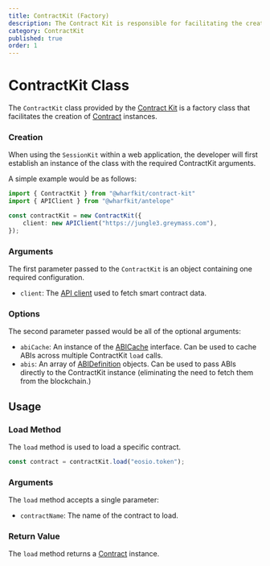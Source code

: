 ```yaml
---
title: ContractKit (Factory)
description: The Contract Kit is responsible for facilitating the creation of Contract instances through the load method.
category: ContractKit
published: true
order: 1
---
```


# ContractKit Class

The `ContractKit` class provided by the [Contract Kit](/docs/contract-kit) is a factory class that facilitates the creation of [Contract](/docs/contract-kit/contract) instances.

### Creation

When using the `SessionKit` within a web application, the developer will first establish an instance of the class with the required ContractKit arguments.

A simple example would be as follows:

```typescript
import { ContractKit } from "@wharfkit/contract-kit"
import { APIClient } from "@wharfkit/antelope"

const contractKit = new ContractKit({
    client: new APIClient("https://jungle3.greymass.com"),
});
```

### Arguments

The first parameter passed to the `ContractKit` is an object containing one required configuration.

- `client`: The [API client](/docs/antelope/api-client) used to fetch smart contract data.

### Options

The second parameter passed would be all of the optional arguments:

- `abiCache`: An instance of the [ABICache](/docs/antelope/abi-cache-interface) interface. Can be used to cache ABIs across multiple ContractKit `load` calls.
- `abis`: An array of [ABIDefinition](/docs/antelope/abi-definition) objects. Can be used to pass ABIs directly to the ContractKit instance (eliminating the need to fetch them from the blockchain.)

## Usage

### Load Method

The `load` method is used to load a specific contract.

```typescript
const contract = contractKit.load("eosio.token");
```

### Arguments

The `load` method accepts a single parameter:

- `contractName`: The name of the contract to load.
### Return Value

The `load` method returns a [Contract](/docs/contract-kit/contract) instance.
